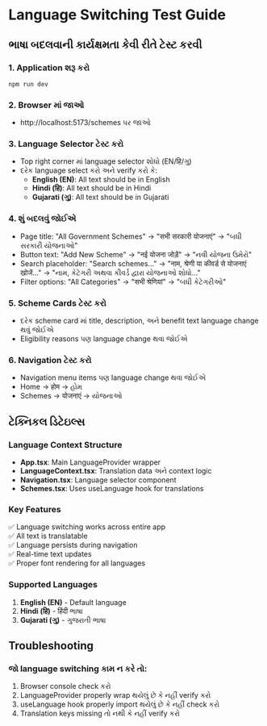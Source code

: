 # Language Switching Test Guide

## ભાષા બદલવાની કાર્યક્ષમતા કેવી રીતે ટેસ્ટ કરવી

### 1. Application શરૂ કરો
```bash
npm run dev
```

### 2. Browser માં જાઓ
- http://localhost:5173/schemes પર જાઓ

### 3. Language Selector ટેસ્ટ કરો
- Top right corner માં language selector શોધો (EN/हि/ગુ)
- દરેક language select કરો અને verify કરો કે:
  - **English (EN)**: All text should be in English
  - **Hindi (हि)**: All text should be in Hindi  
  - **Gujarati (ગુ)**: All text should be in Gujarati

### 4. શું બદલવું જોઈએ
- Page title: "All Government Schemes" → "सभी सरकारी योजनाएं" → "બધી સરકારી યોજનાઓ"
- Button text: "Add New Scheme" → "नई योजना जोड़ें" → "નવી યોજના ઉમેરો"
- Search placeholder: "Search schemes..." → "नाम, श्रेणी या कीवर्ड से योजनाएं खोजें..." → "નામ, કેટેગરી અથવા કીવર્ડ દ્વારા યોજનાઓ શોધો..."
- Filter options: "All Categories" → "सभी श्रेणियां" → "બધી કેટેગરીઓ"

### 5. Scheme Cards ટેસ્ટ કરો
- દરેક scheme card માં title, description, અને benefit text language change થવું જોઈએ
- Eligibility reasons પણ language change થવા જોઈએ

### 6. Navigation ટેસ્ટ કરો
- Navigation menu items પણ language change થવા જોઈએ
- Home → होम → હોમ
- Schemes → योजनाएं → યોજનાઓ

## ટેક્નિકલ ડિટેઇલ્સ

### Language Context Structure
- **App.tsx**: Main LanguageProvider wrapper
- **LanguageContext.tsx**: Translation data અને context logic
- **Navigation.tsx**: Language selector component
- **Schemes.tsx**: Uses useLanguage hook for translations

### Key Features
✅ Language switching works across entire app  
✅ All text is translatable  
✅ Language persists during navigation  
✅ Real-time text updates  
✅ Proper font rendering for all languages  

### Supported Languages
1. **English (EN)** - Default language
2. **Hindi (हि)** - हिंदी ભાષા
3. **Gujarati (ગુ)** - ગુજરાતી ભાષા

## Troubleshooting

### જો language switching કામ ન કરે તો:
1. Browser console check કરો
2. LanguageProvider properly wrap થયેલું છે કે નહીં verify કરો
3. useLanguage hook properly import થયેલું છે કે નહીં check કરો
4. Translation keys missing તો નથી કે નહીં verify કરો
